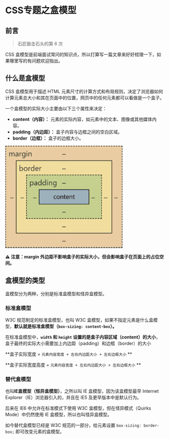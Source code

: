 # CSS专题之盒模型



## 前言

> 石匠敲击石头的第 6 次

CSS 盒模型是前端面试常问的知识点，所以打算写一篇文章来好好梳理一下，如果哪里写的有问题欢迎指出。



## 什么是盒模型

CSS 盒模型用于描述 HTML 元素尺寸的计算方式和布局规则，决定了浏览器如何计算元素总大小和其在页面中的位置，网页中的任何元素都可以看做是一个盒子。

一个盒模型的实际大小主要由以下三个属性来决定：

- **content（内容）：** 元素的实际内容，如元素中的文本、图像或其他媒体内容。
- **padding（内边距）：** 盒子内容与边框之间的空白区域。
- **border（边框）：** 盒子的边框大小。

![image-20250403083811875](images/image-20250403083811875.png)

**⚠️ 注意：margin 外边距不影响盒子的实际大小，但会影响盒子在页面上的占位空间。**



## 盒模型的类型

盒模型分为两种，分别是标准盒模型和怪异盒模型。



### 标准盒模型

W3C 规范制定的标准盒模型，也叫 W3C 盒模型，如果不指定元素是什么盒模型，**默认就是标准盒模型（`box-sizing: content-box`）。**

在标准盒模型中，**`width` 和 `height` 设置的是盒子内容区域（content）的大小**，盒子最终的实际大小需要加上内边距（padding）和边框（border）的大小

**盒子实际宽度 = `元素内容宽度 + 左右内边距大小 + 左右边框大小` **

**盒子实际宽度高度 = `元素内容宽度 + 左右内边距大小 + 左右边框大小` **



### 替代盒模型

也叫**IE盒模型（怪异盒模型）**，之所以叫 IE 盒模型，因为该盒模型最早 Internet Explorer（IE）浏览器引入的，并且在 IE5 及更早版本中是默认行为。

后来在 IE6 中允许在标准模式下使用 W3C 盒模型，但在怪异模式（Quirks Mode）中仍然使用 IE 盒模型，所以也叫怪异盒模型。

如今替代盒模型已经是 W3C 规范的一部分，给元素设置 `box-sizing: border-box;`  即可改变元素的盒模型。
